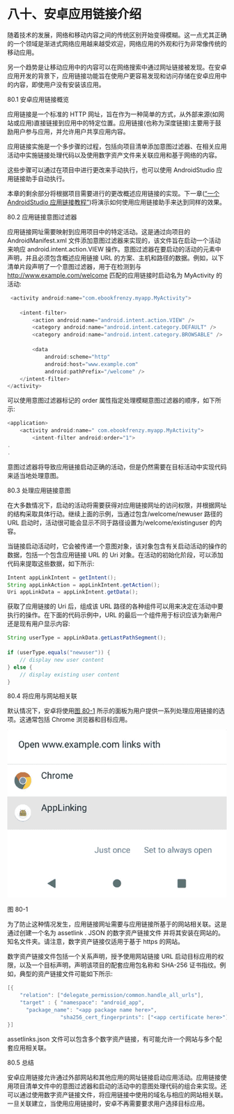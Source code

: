 # 八十、安卓应用链接介绍

随着技术的发展，网络和移动内容之间的传统区别开始变得模糊。这一点尤其正确的一个领域是渐进式网络应用越来越受欢迎，网络应用的外观和行为非常像传统的移动应用。

另一个趋势是让移动应用中的内容可以在网络搜索中通过网址链接被发现。在安卓应用开发的背景下，应用链接功能旨在使用户更容易发现和访问存储在安卓应用中的内容，即使用户没有安装该应用。

80.1 安卓应用链接概览

应用链接是一个标准的 HTTP 网址，旨在作为一种简单的方式，从外部来源(如网站或应用)直接链接到应用中的特定位置。应用链接(也称为深度链接)主要用于鼓励用户参与应用，并允许用户共享应用内容。

应用链接实施是一个多步骤的过程，包括向项目清单添加意图过滤器、在相关应用活动中实施链接处理代码以及使用数字资产文件来关联应用和基于网络的内容。

这些步骤可以通过在项目中进行更改来手动执行，也可以使用 AndroidStudio 应用链接助手自动执行。

本章的剩余部分将根据项目需要进行的更改概述应用链接的实现。下一章([“一个 AndroidStudio 应用链接教程”](81.html#_idTextAnchor1500))将演示如何使用应用链接助手来达到同样的效果。

80.2 应用链接意图过滤器

应用链接网址需要映射到应用项目中的特定活动。这是通过向项目的 AndroidManifest.xml 文件添加意图过滤器来实现的，该文件旨在启动一个活动来响应 android.intent.action.VIEW 操作。意图过滤器在要启动的活动的元素中声明，并且必须包含概述应用链接 URL 的方案、主机和路径的数据。例如，以下清单片段声明了一个意图过滤器，用于在检测到与 http://www.example.com/welcome 匹配的应用链接时启动名为 MyActivity 的活动:

```java
 <activity android:name="com.ebookfrenzy.myapp.MyActivity">

    <intent-filter>
        <action android:name="android.intent.action.VIEW" />
        <category android:name="android.intent.category.DEFAULT" />
        <category android:name="android.intent.category.BROWSABLE" />

        <data
            android:scheme="http"
            android:host="www.example.com"
            android:pathPrefix="/welcome" />
    </intent-filter>
</activity>
```

可以使用意图过滤器标记的 order 属性指定处理模糊意图过滤器的顺序，如下所示:

```java
<application>
    <activity android:name=" com.ebookfrenzy.myapp.MyActivity">
        <intent-filter android:order="1">
.
.
```

意图过滤器将导致应用链接启动正确的活动，但是仍然需要在目标活动中实现代码来适当地处理意图。

80.3 处理应用链接意图

在大多数情况下，启动的活动将需要获得对应用链接网址的访问权限，并根据网址的结构采取具体行动。继续上面的示例，当通过包含/welcome/newuser 路径的 URL 启动时，活动很可能会显示不同于路径设置为/welcome/existinguser 的内容。

当链接启动活动时，它会被传递一个意图对象，该对象包含有关启动活动的操作的数据，包括一个包含应用链接 URL 的 Uri 对象。在活动的初始化阶段，可以添加代码来提取这些数据，如下所示:

```java
Intent appLinkIntent = getIntent();
String appLinkAction = appLinkIntent.getAction();
Uri appLinkData = appLinkIntent.getData();
```

获取了应用链接的 Uri 后，组成该 URL 路径的各种组件可以用来决定在活动中要执行的操作。在下面的代码示例中，URL 的最后一个组件用于标识应该为新用户还是现有用户显示内容:

```java
String userType = appLinkData.getLastPathSegment();

if (userType.equals("newuser")) {
    // display new user content
} else {
    // display existing user content
}
```

80.4 将应用与网站相关联

默认情况下，安卓将使用[图 80-1](#_idTextAnchor1498) 所示的面板为用户提供一系列处理应用链接的选项。这通常包括 Chrome 浏览器和目标应用。

![](img/as_4.1_app_links_chooser.jpg)

图 80-1

为了防止这种情况发生，应用链接网址需要与应用链接所基于的网站相关联。这是通过创建一个名为 assetlink . JSON 的数字资产链接文件 并将其安装在网站的。知名文件夹。请注意，数字资产链接仅适用于基于 https 的网站。

数字资产链接文件包括一个关系声明，授予使用网站链接 URL 启动目标应用的权限，以及一个目标声明，声明该项目的配套应用包名称和 SHA-256 证书指纹。例如，典型的资产链接文件可能如下所示:

```java
[{
    "relation": ["delegate_permission/common.handle_all_urls"],
    "target" : { "namespace": "android_app",
      "package_name": "<app package name here>",
                 "sha256_cert_fingerprints": ["<app certificate here>"] }
}]  
```

assetlinks.json 文件可以包含多个数字资产链接，有可能允许一个网站与多个配套应用相关联。

80.5 总结

安卓应用链接允许通过外部网站和其他应用的网址链接启动应用活动。应用链接使用项目清单文件中的意图过滤器和启动的活动中的意图处理代码的组合来实现。还可以通过使用数字资产链接文件，将应用链接中使用的域名与相应的网站相关联。一旦关联建立，当使用应用链接时，安卓不再需要要求用户选择目标应用。